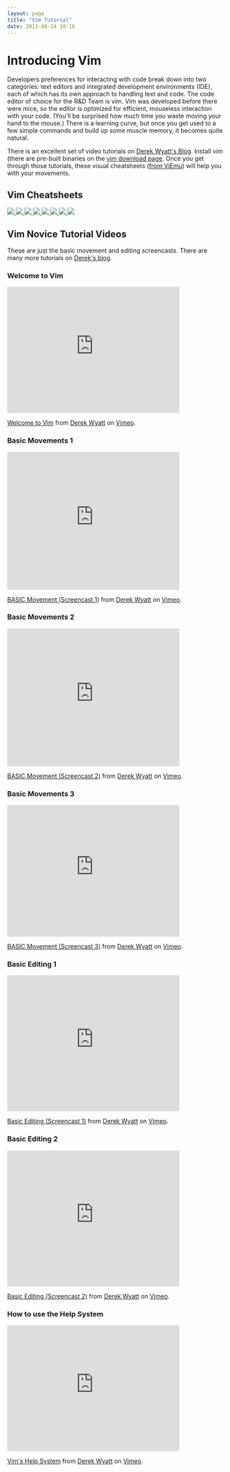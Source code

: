 ```yaml
---
layout: page
title: "Vim Tutorial"
date: 2011-08-24 10:16
---
```


# Introducing Vim

Developers preferences for interacting with code break down into two categories: text editors and integrated development environments (IDE), each of which has its own approach to handling text and code. The code editor of choice for the
R&D Team is vim. Vim was developed before there
were mice, so the editor is optimized for efficient, mouseless
interaction with your code. (You'll be surprised how much time you waste
moving your hand to the mouse.) There is a learning curve, but once you
get used to a few simple commands and build up some muscle memory, it
becomes quite natural.

There is an excellent set of video tutorials on [Derek Wyatt's Blog][1].
Install vim (there are pre-built binaries on the [vim download page][2].
Once you get through those tutorials, these visual cheatsheets ([from
ViEmu][3]) will help you with your movements.


## Vim Cheatsheets
<a href="http://www.viemu.com/vi-vim-tutorial-1.gif">
  <img src="http://www.viemu.com/lesson1-100.gif">
</a>
<a href="http://www.viemu.com/vi-vim-tutorial-2.gif">
  <img src="http://www.viemu.com/lesson2-100.gif">
</a>
<a href="http://www.viemu.com/vi-vim-tutorial-3.gif">
  <img src="http://www.viemu.com/lesson3-100.gif">
</a>
<a href="http://www.viemu.com/vi-vim-tutorial-4.gif">
  <img src="http://www.viemu.com/lesson4-100.gif">
</a>
<a href="http://www.viemu.com/vi-vim-tutorial-5.gif">
  <img src="http://www.viemu.com/lesson5-100.gif">
</a>
<a href="http://www.viemu.com/vi-vim-tutorial-6.gif">
  <img src="http://www.viemu.com/lesson6-100.gif">
</a>
<a href="http://www.viemu.com/vi-vim-tutorial-7.gif">
  <img src="http://www.viemu.com/lesson7-100.gif">
</a>

<a href="http://www.viemu.com/vi-vim-cheat-sheet.gif">
  <img src="http://www.viemu.com/cheatsheet256.gif">
</a>

## Vim Novice Tutorial Videos

These are just the basic movement and editing screencasts. There are
many more tutorials on [Derek's blog][1].

### Welcome to Vim
<iframe src="http://player.vimeo.com/video/6999927?title=0&amp;byline=0&amp;portrait=0" width="400" height="293" frameborder="0"></iframe><p><a href="http://vimeo.com/6999927">Welcome to Vim</a> from <a href="http://vimeo.com/user1690209">Derek Wyatt</a> on <a href="http://vimeo.com">Vimeo</a>.</p>

### Basic Movements 1
<iframe src="http://player.vimeo.com/video/6170479?title=0&amp;byline=0&amp;portrait=0" width="400" height="320" frameborder="0"></iframe><p><a href="http://vimeo.com/6170479">BASIC Movement (Screencast 1)</a> from <a href="http://vimeo.com/user1690209">Derek Wyatt</a> on <a href="http://vimeo.com">Vimeo</a>.</p>

### Basic Movements 2
<iframe src="http://player.vimeo.com/video/6185584?title=0&amp;byline=0&amp;portrait=0" width="400" height="320" frameborder="0"></iframe><p><a href="http://vimeo.com/6185584">BASIC Movement (Screencast 2)</a> from <a href="http://vimeo.com/user1690209">Derek Wyatt</a> on <a href="http://vimeo.com">Vimeo</a>.</p>

### Basic Movements 3
<iframe src="http://player.vimeo.com/video/6216655?title=0&amp;byline=0&amp;portrait=0" width="400" height="306" frameborder="0"></iframe><p><a href="http://vimeo.com/6216655">BASIC Movement (Screencast 3)</a> from <a href="http://vimeo.com/user1690209">Derek Wyatt</a> on <a href="http://vimeo.com">Vimeo</a>.</p>

### Basic Editing 1
<iframe src="http://player.vimeo.com/video/6329762?title=0&amp;byline=0&amp;portrait=0" width="400" height="316" frameborder="0"></iframe><p><a href="http://vimeo.com/6329762">Basic Editing (Screencast 1)</a> from <a href="http://vimeo.com/user1690209">Derek Wyatt</a> on <a href="http://vimeo.com">Vimeo</a>.</p>

### Basic Editing 2
<iframe src="http://player.vimeo.com/video/6332848?title=0&amp;byline=0&amp;portrait=0" width="400" height="316" frameborder="0"></iframe><p><a href="http://vimeo.com/6332848">Basic Editing (Screencast 2)</a> from <a href="http://vimeo.com/user1690209">Derek Wyatt</a> on <a href="http://vimeo.com">Vimeo</a>.</p>


### How to use the Help System
<iframe src="http://player.vimeo.com/video/7035132?title=0&amp;byline=0&amp;portrait=0" width="400" height="293" frameborder="0"></iframe><p><a href="http://vimeo.com/7035132">Vim's Help System</a> from <a href="http://vimeo.com/user1690209">Derek Wyatt</a> on <a href="http://vimeo.com">Vimeo</a>.</p>

[1]: http://www.derekwyatt.org/vim/vim-tutorial-videos/vim-novice-tutorial-videos/
[2]: http://www.vim.org/download.php
[3]: http://www.viemu.com/

